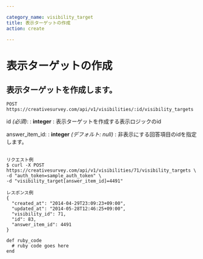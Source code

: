 ```yaml
---

category_name: visibility_target
title: 表示ターゲットの作成
action: create

---
```


# 表示ターゲットの作成

## 表示ターゲットを作成します。

`POST https://creativesurvey.com/api/v1/visibilities/:id/visibility_targets`

id _(必須)_:
: __integer__
: 表示ターゲットを作成する表示ロジックのid

answer_item_id:
: __integer__ _(デフォルト: null)_
: 非表示にする回答項目のidを指定します。

~~~

リクエスト例
$ curl -X POST https://creativesurvey.com/api/v1/visibilities/71/visibility_targets \
-d "auth_token=sample_auth_token" \
-d "visibility_target[answer_item_id]=4491"

レスポンス例
{
  "created_at": "2014-04-29T23:09:23+09:00",
  "updated_at": "2014-05-28T12:46:25+09:00",
  "visibility_id": 71,
  "id": 83,
  "answer_item_id": 4491
}

~~~

~~~
def ruby_code
  # ruby code goes here
end
~~~

